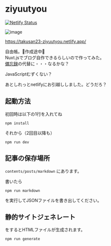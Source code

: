 # ziyuutyou

[![Netlify Status](https://api.netlify.com/api/v1/badges/cc14df48-3e5f-4582-a498-503503d319f3/deploy-status)](https://app.netlify.com/sites/takusan23-ziyuutyou/deploys)

![image](https://user-images.githubusercontent.com/32033405/83749090-20968380-a69e-11ea-849e-834fa30597ba.png)

https://takusan23-ziyuutyou.netlify.app/

自由帳。🚧作成途中🚧  
Nuxt.jsでブログ自作できるらしいので作ってみた。  
[備忘録](https://takusan23.github.io/Bibouroku/)の代替に・・・なるかな？

JavaScriptむずくない？  

あとしれっとnetlifyにお引越ししました。どうだろ？

## 起動方法
初回時は以下の1行を入れてね
```console
npm install
```

それから（2回目以降も）
```console
npm run dev
```

## 記事の保存場所

`contents/posts/markdown` にあります。

書いたら

```console
npm run markdown
```

を実行してJSONファイルを書き出してください。  

## 静的サイトジェネレート

をするとHTMLファイルが生成されます。  

```console
npm run generate
```